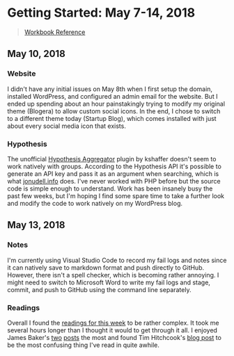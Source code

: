 # Getting Started: May 7-14, 2018
> [Workbook Reference][0]


## May 10, 2018

### Website

I didn't have any initial issues on May 8th when I first setup the domain, installed WordPress, and configured an admin email for the website. But I ended up spending about an hour painstakingly trying to modify my original theme (Blogera) to allow custom social icons. In the end, I chose to switch to a different theme today (Startup Blog), which comes installed with just about every social media icon that exists. 

### Hypothesis

The unofficial [Hypothesis Aggregator][0] plugin by kshaffer doesn't seem to work natively with groups. According to the Hypothesis API it's possible to generate an API key and pass it as an argument when searching, which is what [jonudell.info][1] does. I've never worked with PHP before but the source code is simple enough to understand. Work has been insanely busy the past few weeks, but I'm hoping I find some spare time to take a further look and modify the code to work natively on my WordPress blog.  

## May 13, 2018

### Notes

I'm currently using Visual Studio Code to record my fail logs and notes since it can natively save to markdown format and push directly to GitHub. However, there isn't a spell checker, which is becoming rather annoying. I might need to switch to Microsoft Word to write my fail logs and stage, commit, and push to GitHub using the command line separately. 

### Readings

Overall I found the [readings for this week][2] to be rather complex. It took me several hours longer than I thought it would to get through it all. I enjoyed James Baker's [two][3] [posts][4] the most and found Tim Hitchcook's [blog post][5] to be the most confusing thing I've read in quite awhile. 

[0]: http://workbook.craftingdigitalhistory.ca/introduction/crafting-digital-history/
[1]: https://github.com/kshaffer/hypothesis_aggregator
[2]: https://jonudell.info/h/facet/
[3]: http://workbook.craftingdigitalhistory.ca/introduction/crafting-digital-history/#some-readings-to-kick-things-off
[4]: https://cradledincaricature.com/2017/05/24/the-soft-digital-history-that-underpins-my-book/
[5]: https://cradledincaricature.com/2017/06/06/the-hard-digital-history-that-underpins-my-book/
[6]: https://historyonics.blogspot.com/2013/12/big-data-for-dead-people-digital.html